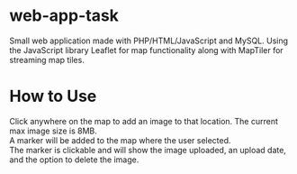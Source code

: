 # web-app-task
Small web application made with PHP/HTML/JavaScript and MySQL. Using the JavaScript library Leaflet for map functionality along with MapTiler for streaming map tiles.

# How to Use
Click anywhere on the map to add an image to that location. The current max image size is 8MB.<br  />
A marker will be added to the map where the user selected.<br  />
The marker is clickable and will show the image uploaded, an upload date, and the option to delete the image.<br  />
